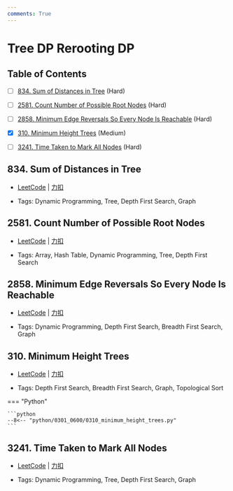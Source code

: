 ```yaml
---
comments: True
---
```


# Tree DP Rerooting DP

## Table of Contents

- [ ] [834. Sum of Distances in Tree](#834-sum-of-distances-in-tree) (Hard)
- [ ] [2581. Count Number of Possible Root Nodes](#2581-count-number-of-possible-root-nodes) (Hard)
- [ ] [2858. Minimum Edge Reversals So Every Node Is Reachable](#2858-minimum-edge-reversals-so-every-node-is-reachable) (Hard)
- [x] [310. Minimum Height Trees](#310-minimum-height-trees) (Medium)
- [ ] [3241. Time Taken to Mark All Nodes](#3241-time-taken-to-mark-all-nodes) (Hard)


## 834. Sum of Distances in Tree

-    [LeetCode](https://leetcode.com/problems/sum-of-distances-in-tree/) | [力扣](https://leetcode.cn/problems/sum-of-distances-in-tree/)

-   Tags: Dynamic Programming, Tree, Depth First Search, Graph



## 2581. Count Number of Possible Root Nodes

-    [LeetCode](https://leetcode.com/problems/count-number-of-possible-root-nodes/) | [力扣](https://leetcode.cn/problems/count-number-of-possible-root-nodes/)

-   Tags: Array, Hash Table, Dynamic Programming, Tree, Depth First Search



## 2858. Minimum Edge Reversals So Every Node Is Reachable

-    [LeetCode](https://leetcode.com/problems/minimum-edge-reversals-so-every-node-is-reachable/) | [力扣](https://leetcode.cn/problems/minimum-edge-reversals-so-every-node-is-reachable/)

-   Tags: Dynamic Programming, Depth First Search, Breadth First Search, Graph



## 310. Minimum Height Trees

-    [LeetCode](https://leetcode.com/problems/minimum-height-trees/) | [力扣](https://leetcode.cn/problems/minimum-height-trees/)

-   Tags: Depth First Search, Breadth First Search, Graph, Topological Sort

=== "Python"

    ```python
    --8<-- "python/0301_0600/0310_minimum_height_trees.py"
    ```



## 3241. Time Taken to Mark All Nodes

-    [LeetCode](https://leetcode.com/problems/time-taken-to-mark-all-nodes/) | [力扣](https://leetcode.cn/problems/time-taken-to-mark-all-nodes/)

-   Tags: Dynamic Programming, Tree, Depth First Search, Graph



